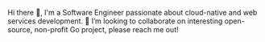 Hi there 👋, I'm a Software Engineer passionate about cloud-native and web services development.
👯 I’m looking to collaborate on interesting open-source, non-profit Go project, please reach me out!

